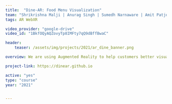 ```yaml
---
title:  "Dine-AR: Food Menu Visualization"
team: "Shrikrishna Malji | Anurag Singh | Sumedh Narnaware | Amit Patjoshi"
tags: AR WebXR

video_provider: "google-drive"
video_id: "1BkfOQyAQZovyTp8IMFty7qQ9dBffBwaC"

header:
    teaser: /assets/img/projects/2021/ar_dine_banner.png

overview: We are using Augmented Reality to help customers better visualise the quantity of the food that is going to be ordered from a menu. The users will be able to see the food items in 3D kept on a table in front of them.

project-link: https://dinear.github.io

active: "yes"
type: "course"
year: "2021"


---
```

